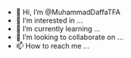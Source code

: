 - 👋 Hi, I’m @MuhammadDaffaTFA
- 👀 I’m interested in ...
- 🌱 I’m currently learning ...
- 💞️ I’m looking to collaborate on ...
- 📫 How to reach me ...

<!---
MuhammadDaffaTFA/MuhammadDaffaTFA is a ✨ special ✨ repository because its `README.md` (this file) appears on your GitHub profile.
You can click the Preview link to take a look at your changes.
--->

